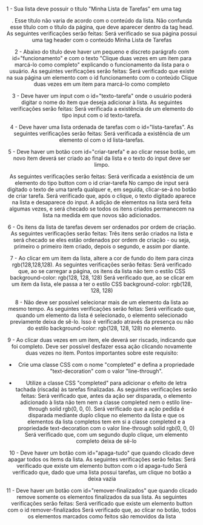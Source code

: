 1 - Sua lista deve possuir o título "Minha Lista de Tarefas" em uma tag <header>. Esse título não varia de acordo com o conteúdo da lista. Não confunda esse título com o título da página, que deve aparecer dentro da tag head.
As seguintes verificações serão feitas:
Será verificado se sua página possui uma tag header com o conteúdo Minha Lista de Tarefas

2 - Abaixo do título deve haver um pequeno e discreto parágrafo com id="funcionamento" e com o texto "Clique duas vezes em um item para marcá-lo como completo" explicando o funcionamento da lista para o usuário.
As seguintes verificações serão feitas:
Será verificado que existe na sua página um elemento com o id funcionamento com o conteúdo Clique duas vezes em um item para marcá-lo como completo

3 - Deve haver um input com o id="texto-tarefa" onde o usuário poderá digitar o nome do item que deseja adicionar à lista.
As seguintes verificações serão feitas:
Será verificada a existência de um elemento do tipo input com o id texto-tarefa.

4 - Deve haver uma lista ordenada de tarefas com o id="lista-tarefas".
As seguintes verificações serão feitas:
Será verificada a existência de um elemento ol com o id lista-tarefas.

5 - Deve haver um botão com id="criar-tarefa" e ao clicar nesse botão, um novo item deverá ser criado ao final da lista e o texto do input deve ser limpo.

As seguintes verificações serão feitas:
Será verificada a existência de um elemento do tipo button com o id criar-tarefa
No campo de input será digitado o texto de uma tarefa qualquer e, em seguida, clicar-se-á no botão de criar tarefa. Será verificado que, após o clique, o texto digitado aparece na lista e desaparece do input.
A adição de elementos na lista será feita algumas vezes, e será checado se todos os itens criados permanecem na lista na medida em que novos são adicionados.

6 - Os itens da lista de tarefas devem ser ordenados por ordem de criação.
As seguintes verificações serão feitas:
Três itens serão criados na lista e será checado se eles estão ordenados por ordem de criação - ou seja, primeiro o primeiro item criado, depois o segundo, e assim por diante.

7 - Ao clicar em um item da lista, altere a cor de fundo do item para cinza rgb(128,128,128).
As seguintes verificações serão feitas:
Será verificado que, ao se carregar a página, os itens da lista não tem o estilo CSS background-color: rgb(128, 128, 128)
Será verificado que, ao se clicar em um item da lista, ele passa a ter o estilo CSS background-color: rgb(128, 128, 128)

8 - Não deve ser possível selecionar mais de um elemento da lista ao mesmo tempo.
As seguintes verificações serão feitas:
Será verificado que, quando um elemento da lista é selecionado, o elemento selecionado previamente deixa de sê-lo. Isso é verificado através da presença ou não do estilo background-color: rgb(128, 128, 128) no elemento.

9 - Ao clicar duas vezes em um item, ele deverá ser riscado, indicando que foi completo. Deve ser possível desfazer essa ação clicando novamente duas vezes no item.
Pontos importantes sobre este requisito:

* Crie uma classe CSS com o nome "completed" e defina a propriedade "text-decoration" com o valor "line-through".

* Utilize a classe CSS "completed" para adicionar o efeito de letra tachada (riscada) às tarefas finalizadas.
As seguintes verificações serão feitas:
Será verificado que, antes da ação ser disparada, o elemento adicionado à lista não tem nem a classe completed nem o estilo line-through solid rgb(0, 0, 0).
Será verificado que a ação pedida é disparada mediante duplo clique no elemento da lista e que os elementos da lista completos tem em si a classe completed e a propriedade text-decoration com o valor line-through solid rgb(0, 0, 0)
Será verificado que, com um segundo duplo clique, um elemento completo deixa de sê-lo

10 - Deve haver um botão com id="apaga-tudo" que quando clicado deve apagar todos os items da lista.
As seguintes verificações serão feitas:
Será verificado que existe um elemento button com o id apaga-tudo
Será verificado que, dado que uma lista possui tarefas, um clique no botão a deixa vazia

11 - Deve haver um botão com id="remover-finalizados" que quando clicado remove somente os elementos finalizados da sua lista.
As seguintes verificações serão feitas:
Será verificado que existe um elemento button com o id remover-finalizados
Será verificado que, ao clicar no botão, todos os elementos marcados como feitos são removidos da lista
